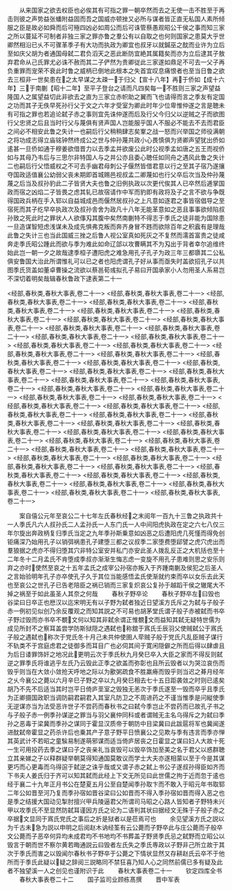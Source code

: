<!-- { "loadSidebar": true } -->
　　从来国家之欲去权臣也必俟其有可指之罪一朝卒然而去之无使一击不胜至于再击则彼之声势益张蟠附益固而吾之国威亦顿挫又必所与谋者皆正直无私国人素所倾服之臣是故必如舜而后可殛四凶必如周公而后可诛管蔡愚观昭公干侯之事而知三家之所以蔓延不可制者非独三家之罪亦鲁之羣公有以自取之也何则国家之患莫大乎世卿然相沿已乆不可骤革季子有大功而执政为卿宜也叔牙以就鍼巫之酖而业许为立后至如庆父胡为者通国母弑二君负滔天之恶此断防宜絶其属籍矣而亦为立后逮其子敖弃君命从己氏罪尤必诛不赦而其二子俨然为贵卿従此三家遂如鼎足不可去一父子再负重罪而宠荣不衰此时鲁之威柄已倒地此根本之失首宜叹息痛恨者也至当日鲁之欲去三桓非一世矣患在之太早谋之太疎一于归父【宣十八年】再于侨如【成十六年】三于南蒯【昭十二年】至平子登台之请而凡四矣每一不胜则三家之声望益隆国人之属望益切此非欲去之直为三家立赤帜助之翼而飞也请得而言之季友有定国之功而其子无佚早死孙行父于文之六年才受室为卿此时年少位卑惟仲遂之言是聴未有可指之罪也若追论弑子赤之事则宜先诛仲遂而后及行父今归父以逆贼之子而欲图行父忠贤之后且当时行父与蔑俱有贤声国人岂能服乎国人不服必不能去不去而君臣之间必不相安此鲁之失计一也嗣后行父稍稍肆志矣鞌之战一怒而兴举国之师役满朝之将功成志得立庙铭钟然终成公之世与仲孙蔑共政小心畏慎俱为贤卿声望犹出侨如逺甚一旦侨如通于穆姜欲借晋力以去季孟并欲废公此时公视季孟如唐之五王而视侨如与其母乃韦后与三思尔非特国人与之并公亦且委心聴任如同舟之遇风此鲁之失计二也嗣后行父悟威权之不可去手幽君母刺公子偃然皆借君意以行之至其子宿乃遂攘夺国政适值襄公幼弱父丧未期即首城赐邑视叔孟二卿蔑如也行父卒后次当及仲孙蔑蔑之后当及叔孙豹此二子皆贤大夫也鲁之旧例执政以次更代俟其人已卒然后逓掌国政而宿之凶焰二子皆畏之虑其轧已故宿请作中军而豹即有政将及子之言不欲与争既得国政兵柄在手入郓以自益城成邑而偃然居叔孙之上凡意如逐君之事皆宿倡导之至宿死而其子纥早卒执政次及叔孙舎舍为政凡十八年无能革意如之恶且事事欲倾陷叔孙致之死此时之罪状人人欲倳刄其腹中矣然南蒯特不得志于季氏之徒非能为国除患一旦造谋智短虑浅谋未及成先惧弗克叛而奔齐身冒不韪而欲除百年之积蠧有是理哉此鲁之失计三也当此国威三挫之后鲁人视公室真如死灰之不复然而濡首富贵之徒咸奔走季氏昭公踵此而欲与季为难此如命辽郃以攻曹瞒其不为刄出于背者幸尔追维终始此岂一朝一夕之故哉逮季桓子遭阳虎之难急用孔子孔子为政三年三都隳其二公私俱安鲁国大治此所谓惟礼可以已之者也阳虎谓孔子好从事而亟失时盖欲招孔子以共图季氏货盖如董卓曹操之流欲以蔡邕荀彧拟孔子易曰开国承家小人勿用圣人系易岂不深切着明矣哉辑春秋鲁政下逮表第二十一



<经部,春秋类,春秋大事表,卷二十一>
<经部,春秋类,春秋大事表,卷二十一>
<经部,春秋类,春秋大事表,卷二十一>
<经部,春秋类,春秋大事表,卷二十一>
<经部,春秋类,春秋大事表,卷二十一>
<经部,春秋类,春秋大事表,卷二十一>
<经部,春秋类,春秋大事表,卷二十一>
<经部,春秋类,春秋大事表,卷二十一>
<经部,春秋类,春秋大事表,卷二十一>
<经部,春秋类,春秋大事表,卷二十一>
<经部,春秋类,春秋大事表,卷二十一>
<经部,春秋类,春秋大事表,卷二十一>
<经部,春秋类,春秋大事表,卷二十一>
<经部,春秋类,春秋大事表,卷二十一>
<经部,春秋类,春秋大事表,卷二十一>
<经部,春秋类,春秋大事表,卷二十一>
<经部,春秋类,春秋大事表,卷二十一>
<经部,春秋类,春秋大事表,卷二十一>
<经部,春秋类,春秋大事表,卷二十一>
<经部,春秋类,春秋大事表,卷二十一>
<经部,春秋类,春秋大事表,卷二十一>
<经部,春秋类,春秋大事表,卷二十一>
<经部,春秋类,春秋大事表,卷二十一>
<经部,春秋类,春秋大事表,卷二十一>
<经部,春秋类,春秋大事表,卷二十一>
<经部,春秋类,春秋大事表,卷二十一>
<经部,春秋类,春秋大事表,卷二十一>
<经部,春秋类,春秋大事表,卷二十一>
<经部,春秋类,春秋大事表,卷二十一>
<经部,春秋类,春秋大事表,卷二十一>
<经部,春秋类,春秋大事表,卷二十一>
<经部,春秋类,春秋大事表,卷二十一>
<经部,春秋类,春秋大事表,卷二十一>
<经部,春秋类,春秋大事表,卷二十一>
<经部,春秋类,春秋大事表,卷二十一>
<经部,春秋类,春秋大事表,卷二十一>
<经部,春秋类,春秋大事表,卷二十一>
<经部,春秋类,春秋大事表,卷二十一>
<经部,春秋类,春秋大事表,卷二十一>
<经部,春秋类,春秋大事表,卷二十一>
<经部,春秋类,春秋大事表,卷二十一>
<经部,春秋类,春秋大事表,卷二十一>
<经部,春秋类,春秋大事表,卷二十一>
<经部,春秋类,春秋大事表,卷二十一>
<经部,春秋类,春秋大事表,卷二十一>
<经部,春秋类,春秋大事表,卷二十一>
<经部,春秋类,春秋大事表,卷二十一>
<经部,春秋类,春秋大事表,卷二十一>
<经部,春秋类,春秋大事表,卷二十一>
<经部,春秋类,春秋大事表,卷二十一>
<经部,春秋类,春秋大事表,卷二十一>
<经部,春秋类,春秋大事表,卷二十一>





　　案自僖公元年至哀公二十七年左氏春秋经之末阅年一百九十三鲁之执政共十一人季氏凡六人叔孙氏二人孟孙氏一人东门氏一人中间阳虎执政在定之六七八仅三年尔旋出奔政柄复归季氏当定之九年季孙斯乗意如凶恶之后遭阳虎几死慬而得免创钜痛深乃始用孔子以销弭祸患孔子建堕三都之议叔季二家堕费堕郈譬之虎穴虎出而羣狼据之虎亦不得归堕其穴非特公室安并私门亦安此圣人拨乱反正之大机括也至十二年冬十二月孟氏不肯堕成季叔亦渐渐生悔志虑一变旋不用孔子患难则思之安乐则弃之亦时使然至哀之十五年孟氏之成宰公孙宿亦叛入于齐踵南蒯及侯犯之后圣人之言始验明年孔子亦卒使孔子久于其位当能感悟孟氏使渐就约束而卒以女乐去此天也至哀公之世孔子已告老陪臣之祸已销而三家复炽哀公复孙于越蹈干侯之辙尾大不掉之祸至于如此虽圣人其奈之何哉
　　春秋子野卒论
　　春秋子野卒左曰毁也谷梁曰日卒正也厯汉以迄宋明无有以子野为弑者独近日望溪方氏斥之为弑与子般子赤一例初见似创乃余反覆观之而知其説之不可易也胡茅堂氏谓子般子赤被弑而书卒子野过毁而亦书卒不覩文何以知其非弑余谓正惟覩文而益知其弑无疑特世儒为成见所封不之察耳盖尝学防斯狱隠之遇弑也称舘于寪氏壬辰羽父使贼弑公于寪氏子般之遇弑也称次于党氏冬十月己未共仲使圉人荦贼子般于党氏凡乱臣贼子谋行不轨类不于宫庭虑君之徒御多而耳目广也必伺其间于寛闲隠僻之所而后得以肆虐且为后日诿罪饰奸之地况此更明云次于季氏秋九月癸巳卒入大臣之家而不得反则弑逆之罪季氏将谁逃乎左氏乃云毁此正季之欲盖而弥彰也且所云毁者以为哭泣哀伤而毁乎则当在大敛小敛抢天呼地之际以为歠粥疏食不胜羸瘠而毁乎则当迟之朞月经年之乆今襄公之薨以六月辛巳子野之卒以九月癸巳相去七十五日距袭敛之时则已逺矣胡乃不先不后适当其时岂平日倚庐垩室之毁独无恙次于季氏遂至一毁而卒乎且季氏为正卿摄国政职当调防嗣君嗣君入其室凡防卫之不周进药之不谨当惟季是问縦使季无逆谋亦当为法受恶许世子不尝药而春秋书之曰弑今季岂止不尝药而已故孔子书之与子般子赤一例季孙谋逆之罪当与羽父襄仲同科或者谓贼无主名乌得斥之为弑曰季孙之恶毒于梁冀而季孙之谋同于霍显汉质帝于朝防中目梁冀曰此跋扈将军也冀闻遂进酖弑帝霍显之药杀许后也乗其产子意子野平日愤襄公之见欺与季有违言而季亦惮其英武计不若昭之童騃易制遂萌邪谋而适当倚庐居丧之日霍显之谋曰妇人大故十死一生可用投药去季之谋曰子之丧亲礼当哀毁可以毁卒饰加至美之名于君父以惑群聴立其亲娣之子以释群疑举朝莫得知通国莫敢议而学士大夫亦遂相蒙以至于今是其谋更巧而心更毒而乌得逭于弑逆之诛乎哉或又谓子赤之弑上书公子遂叔孙得臣如齐而下书夫人姜氏归于齐可以知其弑而此经上下文无所见曰此世儒之拘于近而忽于逺也经于襄二十九年正月书公在楚夏五月公至自楚闻季孙取卞而不敢入于昭元年书取郓二年公如晋至河乃复而季孙宿如晋谷梁曰公如晋而不得入季孙宿如晋而得入恶之也是季之结援大国动见掣肘擅兴甲兵陵逼君父所谓司马昭之心路人皆知者子野特未兴甲以攻季氏不至显然防弑耳谨因方氏之论为二语判其状曰据经文无殊于子般子赤之卒据文显同于寪氏党氏之事后之折是狱者以是莅焉可也
　　余见望溪方氏之説以为千古未急为説以申明之后阅赵木讷经筌有云公薨而子野卒此与庄公薨而子般卒文公薨而子恶卒何异均未成君均不书地均不书葬盖子野贤季氏忌之弑野而立昭公以毁言于朝而世不察尔黄若晦通説云曰毁者左氏失之季氏専政以子野非己所立故于其次于季氏而害之以毁闻尔春秋书子野卒于公薨之下情状显然又存耕赵氏云卒不于他所而于季氏此疑以疑之辞阅三説略同不禁狂喜乃知人心之同然前儒已多有疑及此者不独望溪一人之创见也谨附识于此
　　春秋大事表卷二十一
　　钦定四库全书
　　春秋大事表卷二十二
　　国子监司业顾栋髙撰
　　晋中军表
